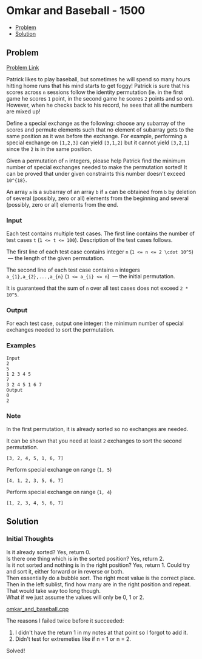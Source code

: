 # Omkar and Baseball - 1500

- [Problem](#problem)
- [Solution](#solution)


## Problem
[Problem Link](https://codeforces.com/problemset/problem/1372/C)  

Patrick likes to play baseball, but sometimes he will spend so many hours hitting home runs that his mind starts to get foggy! Patrick is sure that his scores across `n` sessions follow the identity permutation (ie. in the first game he scores `1` point, in the second game he scores `2` points and so on). However, when he checks back to his record, he sees that all the numbers are mixed up!   

Define a special exchange as the following: choose any subarray of the scores and permute elements such that no element of subarray gets to the same position as it was before the exchange. For example, performing a special exchange on `[1,2,3]` can yield `[3,1,2]` but it cannot yield `[3,2,1]` since the `2` is in the same position.   

Given a permutation of `n` integers, please help Patrick find the minimum number of special exchanges needed to make the permutation sorted! It can be proved that under given constraints this number doesn't exceed `10^{18}`.  

An array `a` is a subarray of an array `b` if `a` can be obtained from `b` by deletion of several (possibly, zero or all) elements from the beginning and several (possibly, zero or all) elements from the end.  
  
### Input
Each test contains multiple test cases. The first line contains the number of test cases `t` (`1 <= t <= 100`). Description of the test cases follows.  

The first line of each test case contains integer `n` (`1 <= n <= 2 \cdot 10^5`)  — the length of the given permutation.  

The second line of each test case contains `n` integers `a_{1},a_{2},...,a_{n}` (`1 <= a_{i} <= n`)  — the initial permutation.  

It is guaranteed that the sum of `n` over all test cases does not exceed `2 * 10^5`.  
  
### Output
For each test case, output one integer: the minimum number of special exchanges needed to sort the permutation.

### Examples
```
Input
2
5
1 2 3 4 5
7
3 2 4 5 1 6 7
Output
0
2
```
### Note
In the first permutation, it is already sorted so no exchanges are needed.  

It can be shown that you need at least `2` exchanges to sort the second permutation.  

`[3, 2, 4, 5, 1, 6, 7]`  

Perform special exchange on range (`1, 5`)  

`[4, 1, 2, 3, 5, 6, 7]`  

Perform special exchange on range (`1, 4`)  

`[1, 2, 3, 4, 5, 6, 7]`


## Solution

### Initial Thoughts
Is it already sorted? Yes, return 0.  
Is there one thing which is in the sorted position? Yes, return 2.  
Is it not sorted and nothing is in the right position? Yes, return 1.
Could try and sort it, either forward or in reverse or both.  
Then essentially do a bubble sort. The right most value is the correct place. Then in the left sublist, find how many are in the right position and repeat.  
That would take way too long though.  
What if we just assume the values will only be 0, 1 or 2.  

[omkar_and_baseball.cpp](omkar_and_baseball.cpp)

The reasons I failed twice before it succeeded:
1. I didn't have the return 1 in my notes at that point so I forgot to add it.  
2. Didn't test for extremeties like if n = 1 or n = 2.  

Solved!
